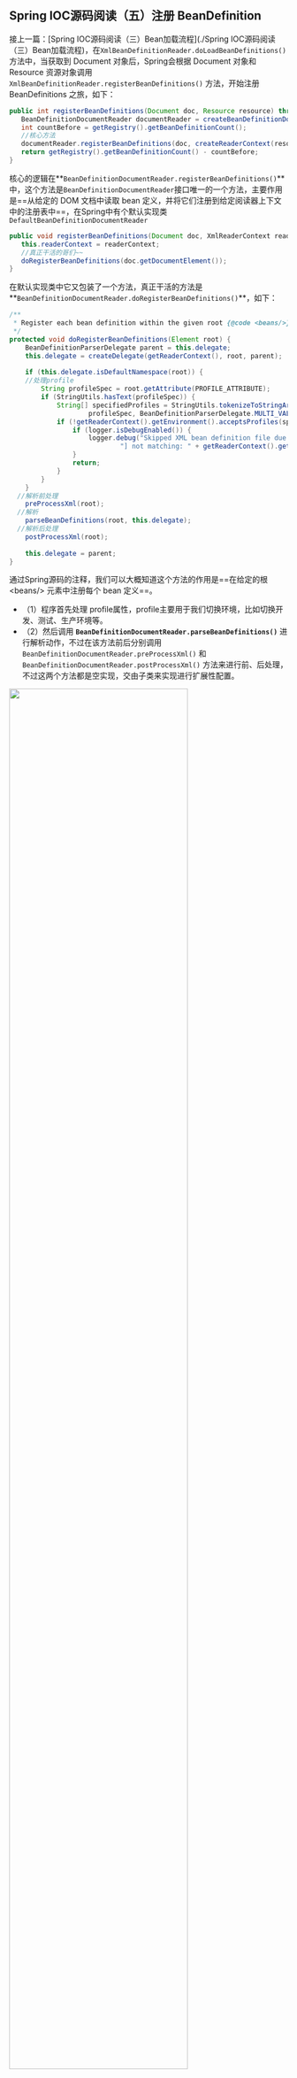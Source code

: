 ## Spring IOC源码阅读（五）注册 BeanDefinition

接上一篇：[Spring IOC源码阅读（三）Bean加载流程](./Spring IOC源码阅读（三）Bean加载流程)，在`XmlBeanDefinitionReader.doLoadBeanDefinitions()`方法中，当获取到 Document 对象后，Spring会根据 Document 对象和 Resource 资源对象调用 `XmlBeanDefinitionReader.registerBeanDefinitions()` 方法，开始注册 BeanDefinitions 之旅，如下：

```java
public int registerBeanDefinitions(Document doc, Resource resource) throws BeanDefinitionStoreException {
   BeanDefinitionDocumentReader documentReader = createBeanDefinitionDocumentReader();
   int countBefore = getRegistry().getBeanDefinitionCount();
   //核心方法
   documentReader.registerBeanDefinitions(doc, createReaderContext(resource));
   return getRegistry().getBeanDefinitionCount() - countBefore;
}
```

核心的逻辑在**`BeanDefinitionDocumentReader.registerBeanDefinitions()`**中，这个方法是`BeanDefinitionDocumentReader`接口唯一的一个方法，主要作用是==从给定的 DOM 文档中读取 bean 定义，并将它们注册到给定阅读器上下文中的注册表中==，在Spring中有个默认实现类 `DefaultBeanDefinitionDocumentReader`

```java
public void registerBeanDefinitions(Document doc, XmlReaderContext readerContext) {
   this.readerContext = readerContext;
   //真正干活的哥们~~
   doRegisterBeanDefinitions(doc.getDocumentElement());
}
```

在默认实现类中它又包装了一个方法，真正干活的方法是**`BeanDefinitionDocumentReader.doRegisterBeanDefinitions()`**，如下：

```java
/**                                                                             
 * Register each bean definition within the given root {@code <beans/>} element.
 */                                                                             
protected void doRegisterBeanDefinitions(Element root) {                                                                              
	BeanDefinitionParserDelegate parent = this.delegate;                                                       
	this.delegate = createDelegate(getReaderContext(), root, parent);                                          
                                                                                                               
	if (this.delegate.isDefaultNamespace(root)) { 
    //处理profile
		String profileSpec = root.getAttribute(PROFILE_ATTRIBUTE);                                             
		if (StringUtils.hasText(profileSpec)) {                                                                
			String[] specifiedProfiles = StringUtils.tokenizeToStringArray(                                    
					profileSpec, BeanDefinitionParserDelegate.MULTI_VALUE_ATTRIBUTE_DELIMITERS);                                                                   
			if (!getReaderContext().getEnvironment().acceptsProfiles(specifiedProfiles)) {                     
				if (logger.isDebugEnabled()) {                                                                 
					logger.debug("Skipped XML bean definition file due to specified profiles [" + profileSpec +
							"] not matching: " + getReaderContext().getResource());                            
				}                                                                                              
				return;                                                                                        
			}                                                                                                  
		}                                                                                                      
	}                                                                                                          
  //解析前处理                                                                                                             
	preProcessXml(root);  
  //解析
	parseBeanDefinitions(root, this.delegate);  
  //解析后处理
	postProcessXml(root);                                                                                      
                                                                                                               
	this.delegate = parent;                                                                                    
}                                                                                                              
```

通过Spring源码的注释，我们可以大概知道这个方法的作用是==在给定的根 \<beans/> 元素中注册每个 bean 定义==。

* （1）程序首先处理 profile属性，profile主要用于我们切换环境，比如切换开发、测试、生产环境等。
* （2）然后调用 **`BeanDefinitionDocumentReader.parseBeanDefinitions()`** 进行解析动作，不过在该方法前后分别调用 `BeanDefinitionDocumentReader.preProcessXml()` 和 `BeanDefinitionDocumentReader.postProcessXml()` 方法来进行前、后处理，不过这两个方法都是空实现，交由子类来实现进行扩展性配置。

<img src="http://image.easyblog.top/%E6%88%AA%E5%B1%8F2021-11-30%20%E4%B8%8B%E5%8D%885.43.57.png" style="width:80%;" />

**注册BeanDefinitions**：`BeanDefinitionDocumentReader.parseBeanDefinitions()` 定义如下：

```java
protected void parseBeanDefinitions(Element root, BeanDefinitionParserDelegate delegate) {
   if (delegate.isDefaultNamespace(root)) {
      NodeList nl = root.getChildNodes();
      for (int i = 0; i < nl.getLength(); i++) {
         Node node = nl.item(i);
         if (node instanceof Element ele) {
            if (delegate.isDefaultNamespace(ele)) {
              //解析默认标签
               parseDefaultElement(ele, delegate);
            }
            else {
              //解析自定义标签
               delegate.parseCustomElement(ele);
            }
         }
      }
   }
   else {
     //解析自定义标签
      delegate.parseCustomElement(root);
   }
}
```

方法有两个入参：

* `Element root` ：文档的 DOM 根元素

*  `BeanDefinitionParserDelegate delegate` ：用于解析 XML Bean 定义的有状态委托类。说白了，这个类里面就存的是xml文件解析之后的元数据，点进去就可以看到类中定义了许多我们熟悉的常量标签字符串：

  ![](http://image.easyblog.top/%E6%88%AA%E5%B1%8F2021-11-30%20%E4%B8%8B%E5%8D%885.51.56.png)

最终解析动作落地在两个方法上：`BeanDefinitionDocumentReader.parseDefaultElement(ele, delegate)` 和 `BeanDefinitionParserDelegate.parseCustomElement(root)`。我们知道在 Spring 有两种 Bean 声明方式：

- **配置文件式声明**：`<bean id="studentService" class="org.springframework.core.StudentService"/>`
- **自定义注解方式**：`<tx:annotation-driven>`

两种方式的读取和解析都存在较大的差异，所以采用不同的解析方法：

* （1）如果根节点或者子节点采用默认命名空间的话，则调用 `BeanDefinitionDocumentReader.parseDefaultElement()` 进行解析
* （2）根节点或者子节点不是采用默认命名空间的话，则调用 `BeanDefinitionParserDelegate.parseCustomElement()` 方法进行自定义解析。 

至此，`doLoadBeanDefinitions()` 中做的三件事情已经全部分析完毕，下期将对 Bean 的解析过程做详细分析说明。

